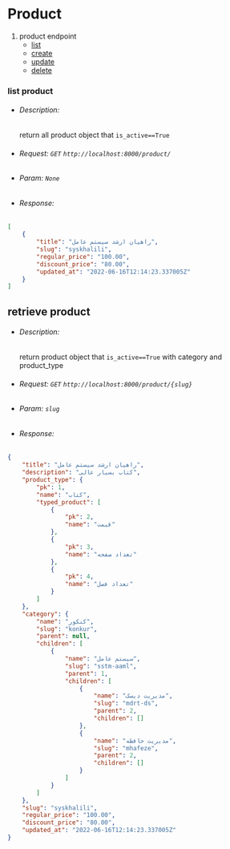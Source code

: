 # Product

1. product endpoint
    *   [list](#list-product)
    *   [create](#create-category)
    *   [update](#update-category)
    *   [delete](#delete-category)

### list product
*   ###### Description: 
       return all product object that `is_active==True`
* ###### Request: `GET`  `http://localhost:8000/product/`
* ###### Param: `None`
* ###### Response:
```json
[
    {
        "title": "راهیان ارشد سیستم عامل",
        "slug": "syskhalili",
        "regular_price": "100.00",
        "discount_price": "80.00",
        "updated_at": "2022-06-16T12:14:23.337005Z"
    }
]
```
## retrieve product
*   ###### Description: 
       return product object that `is_active==True` with category and product_type
* ###### Request: `GET`  `http://localhost:8000/product/{slug}`
* ###### Param: `slug`
* ###### Response:
```json
{
    "title": "راهیان ارشد سیستم عامل",
    "description": "کتاب بسیار عالی",
    "product_type": {
        "pk": 1,
        "name": "کتاب",
        "typed_product": [
            {
                "pk": 2,
                "name": "قیمت"
            },
            {
                "pk": 3,
                "name": "تعداد صفحه"
            },
            {
                "pk": 4,
                "name": "تعداد فصل"
            }
        ]
    },
    "category": {
        "name": "کنکور",
        "slug": "konkur",
        "parent": null,
        "children": [
            {
                "name": "سیستم عامل",
                "slug": "sstm-aaml",
                "parent": 1,
                "children": [
                    {
                        "name": "مدیریت دیسک",
                        "slug": "mdrt-ds",
                        "parent": 2,
                        "children": []
                    },
                    {
                        "name": "مدیریت حافظه",
                        "slug": "mhafeze",
                        "parent": 2,
                        "children": []
                    }
                ]
            }
        ]
    },
    "slug": "syskhalili",
    "regular_price": "100.00",
    "discount_price": "80.00",
    "updated_at": "2022-06-16T12:14:23.337005Z"
}
```
